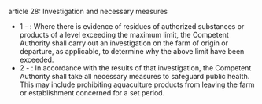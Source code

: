 article 28: Investigation and necessary measures

<ul>
			<li>1 - : Where there is evidence of residues of authorized substances or products of a level exceeding the maximum limit, the Competent Authority shall carry out an investigation on the farm of origin or departure, as applicable, to determine why the above limit have been exceeded.<ul>
			</ul></li>			<li>2 - : In accordance with the results of that investigation, the Competent Authority shall take all necessary measures to safeguard public health. This may include prohibiting aquaculture products from leaving the farm or establishment concerned for a set period.<ul>
			</ul></li></ul>